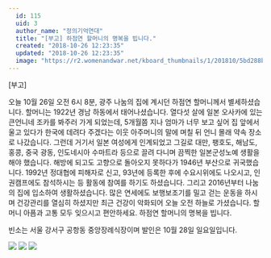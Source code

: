 ```yaml
---
  id: 115
  uid: 3
  author_name: "정의기억연대"
  title: "[부고] 하점연 할머니의 명복을 빕니다."
  created: "2018-10-26 12:23:35"
  updated: "2018-10-26 12:23:35"
  image: "https://r2.womenandwar.net/kboard_thumbnails/1/201810/5bd288b7c6b625168990.jpg"
---
```

\[부고\]

오늘 10월 26일 오전 6시 8분, 광주 나눔의 집에 계시던 하점연 할머니께서 별세하셨습니다. 할머니는 1922년 경남 하동에서 태어나셨습니다. 열다섯 살에 일본 오사카에 있는 큰언니네 조카를 봐주러 가게 되었는데, 5개월쯤 지나 엄마가 너무 보고 싶어 집 앞에서 울고 있다가 한국에 데려다 주겠다는 이웃 아주머니의 말에 며칠 뒤 언니 몰래 약속 장소로 나갔습니다. 그런데 거기서 일본 여성에게 인계되었고 그길로 대만, 팽호도, 해남도, 홍콩, 중국 광동, 인도네시아 수마트라 등으로 끌려 다니며 끔찍한 일본군성노예 생활을 해야 했습니다. 
해방에 되고도 고향으로 돌아오지 못하다가 1946년 부산으로 귀국했습니다. 1992년 정대협에 피해자로 신고, 93년에 등록한 후에 수요시위에도 나오시고, 인권캠프에도 참석하시는 등 활동에 참여를 하기도 하셨습니다. 그리고 2016년부터 나눔의 집에 입소하여 생활하셨습니다.
많은 연세에도 보행보조기를 밀고 걷는 운동을 하시며 건강관리를 열심히 하셨지만 최근 건강이 악화되어 오늘 오전 하늘로 가셨습니다. 할머니 아픔과 고통 모두 잊으시고 편안하세요. 하점연 할머니의 명복을 빕니다. 

빈소는 서울 강서구 공항동 중앙장례식장이며 발인은 10월 28일 일요일입니다. 

 ![](https://r2.womenandwar.net/kboard_attached/1/201810/5bd2889395edd3757024.jpg) ![](https://r2.womenandwar.net/kboard_attached/1/201810/5bd28893626de4768880.jpg) ![](https://r2.womenandwar.net/kboard_attached/1/201810/5bd28893243ef5688490.jpg)